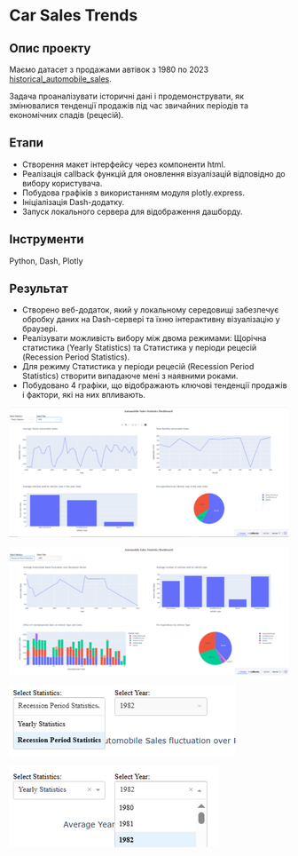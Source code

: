# Car Sales Trends

## Опис проекту
Маємо датасет з продажами автівок з 1980 по 2023 [historical_automobile_sales](./historical_automobile_sales.csv).

Задача проаналізувати історичні дані і продемонструвати, як змінювалися тенденції продажів під час звичайних періодів та економічних спадів (рецесій). 

## Етапи 
- Створення макет інтерфейсу через компоненти html.
- Реалізація callback функцій для оновлення візуалізацій відповідно до вибору користувача.
- Побудова графіків з використанням модуля plotly.express.
- Ініціалізація Dash-додатку.
- Запуск локального сервера для відображення дашборду.

## Інструменти
Python, Dash, Plotly

## Результат
- Створено веб-додаток, який у локальному середовищі забезпечує обробку даних на Dash-сервері та їхню інтерактивну візуалізацію у браузері.
- Реалізувати можливість вибору між двома режимами: Щорічна статистика (Yearly Statistics) та Статистика у періоди рецесій (Recession Period Statistics).
- Для режиму Статистика у періоди рецесій (Recession Period Statistics) створити випадаюче мені з наявними роками.
- Побудовано 4 графіки, що відображають ключові тенденції продажів і фактори, які на них впливають.

![Photo 1](Images/page_1.jpg)

![Photo 2](Images/page_2.jpg)

![Photo 3](Images/dropdown_1.jpg)

![Photo 4](Images/dropdown_2.jpg)




